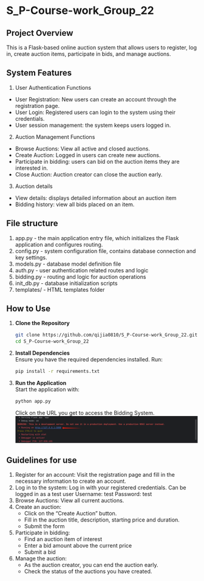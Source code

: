 # S_P-Course-work_Group_22
## Project Overview
This is a Flask-based online auction system that allows users to register, log in, create auction items, participate in bids, and manage auctions.

## System Features
1. User Authentication Functions
- User Registration: New users can create an account through the registration page.
- User Login: Registered users can login to the system using their credentials.
- User session management: the system keeps users logged in.
 2. Auction Management Functions
- Browse Auctions: View all active and closed auctions.
- Create Auction: Logged in users can create new auctions.
- Participate in bidding: users can bid on the auction items they are interested in.
- Close Auction: Auction creator can close the auction early.
 3. Auction details
- View details: displays detailed information about an auction item
- Bidding history: view all bids placed on an item.

## File structure
1. app.py - the main application entry file, which initializes the Flask application and configures routing.
2. config.py - system configuration file, contains database connection and key settings.
3. models.py - database model definition file
4. auth.py - user authentication related routes and logic
5. bidding.py - routing and logic for auction operations
6. init_db.py - database initialization scripts
7. templates/ - HTML templates folder
## How to Use

1. **Clone the Repository**  
    ```bash
    git clone https://github.com/qijia0810/S_P-Course-work_Group_22.git
    cd S_P-Course-work_Group_22
    ```

2. **Install Dependencies**  
    Ensure you have the required dependencies installed. Run:  
    ```bash
    pip install -r requirements.txt
    ```

3. **Run the Application**  
    Start the application with:  
    ```bash
    python app.py
    ```
    Click on the URL you get to access the Bidding System.![alt text](image.png)
    

## Guidelines for use
1. Register for an account: Visit the registration page and fill in the necessary information to create an account.
2. Log in to the system: Log in with your registered credentials.
Can be logged in as a test user
Username: test
Password: test
3. Browse Auctions: View all current auctions.
4. Create an auction:
   - Click on the “Create Auction” button.
   - Fill in the auction title, description, starting price and duration.
   - Submit the form
5. Participate in bidding:
   - Find an auction item of interest
   - Enter a bid amount above the current price
   - Submit a bid
6. Manage the auction:
   - As the auction creator, you can end the auction early.
   - Check the status of the auctions you have created.